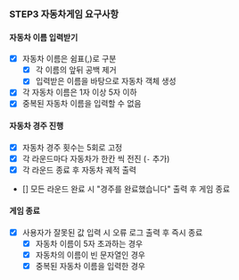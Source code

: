 ### STEP3 자동차게임 요구사항

#### 자동차 이름 입력받기

- [x] 자동차 이름은 쉼표(,)로 구분
  - [x] 각 이름의 앞뒤 공백 제거
  - [x] 입력받은 이름을 바탕으로 자동차 객체 생성
- [x] 각 자동차 이름은 1자 이상 5자 이하
- [x] 중복된 자동차 이름을 입력할 수 없음

#### 자동차 경주 진행

- [x] 자동차 경주 횟수는 5회로 고정
- [x] 각 라운드마다 자동차가 한칸 씩 전진 (`-` 추가)
- [x] 각 라운드 종료 후 자동차 궤적 출력
- [] 모든 라운드 완료 시 "경주를 완료했습니다" 출력 후 게임 종료

#### 게임 종료

- [x] 사용자가 잘못된 값 입력 시 오류 로그 출력 후 즉시 종료
  - [x] 자동차 이름이 5자 초과하는 경우
  - [x] 자동차의 이름이 빈 문자열인 경우
  - [x] 중복된 자동차 이름을 입력한 경우
